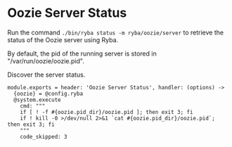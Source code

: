 
# Oozie Server Status

Run the command `./bin/ryba status -m ryba/oozie/server` to retrieve the status
of the Oozie server using Ryba.

By default, the pid of the running server is stored in
"/var/run/oozie/oozie.pid".

Discover the server status.

    module.exports = header: 'Oozie Server Status', handler: (options) ->
      {oozie} = @config.ryba
      @system.execute
        cmd: """
        if [ ! -f #{oozie.pid_dir}/oozie.pid ]; then exit 3; fi
        if ! kill -0 >/dev/null 2>&1 `cat #{oozie.pid_dir}/oozie.pid`; then exit 3; fi
        """
        code_skipped: 3
